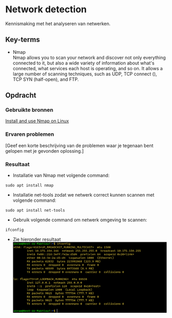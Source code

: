 # Network detection
Kennismaking met het analyseren van netwerken.

## Key-terms
-  Nmap   
Nmap allows you to scan your network and discover not only everything connected to it, but also a wide variety of information about what's connected, what services each host is operating, and so on. It allows a large number of scanning techniques, such as UDP, TCP connect (), TCP SYN (half-open), and FTP.  

## Opdracht
### Gebruikte bronnen
[Install and use Nmap on Linux](https://vitux.com/find-devices-connected-to-your-network-with-nmap/)

### Ervaren problemen
[Geef een korte beschrijving van de problemen waar je tegenaan bent gelopen met je gevonden oplossing.]

### Resultaat
-  Installatie van Nmap met volgende command:  
```
sudo apt install nmap
```
-  Installatie net-tools zodat we netwerk correct kunnen scannen met volgende command:
``` 
sudo apt install net-tools
```
-  Gebruik volgende command om netwerk omgeving te scannen:
```
ifconfig
```
-  Zie hieronder resultaat
![Terminal](/00_includes/Week-3-img/SEC-01_IFCONFIG.png)

